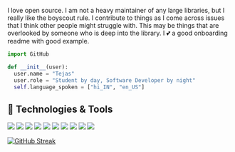 <!---
### Hi there 👋 

My name is Tejas and I'm a programmer and a Linux enthusiast.
My Favorite Programming Languages are Python and Bash!


- I also run a YouTube channel [TechedOUT](https://www.youtube.com/channel/UCCsEfbaCHPjM0Dhx69TrJPw).

- I am interested in everything powered by [<img src="https://github.com/TaranVH/LOGOS/raw/master/ARM%20logo_blue_RGB.png" alt="ARM" width=32px/>](https://www.arm.com) SOCs.

- I am obsessed with [![Raspberry Pi](https://github.com/iiiypuk/rpi-icon/raw/master/16.png)](https://www.raspberrypi.org) Raspberry Pi.

- I am not a big fan of [<img src="https://github.com/TaranVH/LOGOS/raw/master/Windows%2010%20logo.png" height=16px alt="Windows 10"/>](https://www.microsoft.com/windows/). 

- I wish to own an [<img src="https://raw.githubusercontent.com/lukas-w/font-logos/master/vectors/apple.svg" height=16px alt="Apples"/>](https://www.apple.com/macos). ;-;

- 🌱 I’m currently learning: HTML,CSS and JavaScript.

- 💬 Ask me about anything Raspberry Pi related.

- 📫 How to reach me: You can e-mail me at tejassingh890@gmail.com OR open an issue on [open-sorcerer64/open-sorcerer64](https://github.com/open-sorcerer64/open-sorcerer64/).

- I use [<img src="https://raw.githubusercontent.com/lukas-w/font-logos/master/vectors/debian.svg" height="16px" alt="Debian"/>](https://www.debian.org/)Debian BTW!

- ⚡ Fun fact: The world will end on [January 19th 2038](https://en.wikipedia.org/wiki/Year_2038_problem).

![Badge](https://img.shields.io/badge/Shell_Script-121011?style=for-the-badge&logo=gnu-bash&logoColor=white)
![Badge](https://img.shields.io/badge/Git-F05032?style=for-the-badge&logo=git&logoColor=white)
![Badge](https://img.shields.io/badge/Linux-FCC624?style=for-the-badge&logo=linux&logoColor=black)
![Badge](https://img.shields.io/badge/Python-3776AB?style=for-the-badge&logo=python&logoColor=white)
![Badge](https://img.shields.io/badge/-JavaScript-121011?style=for-the-badge&logo=Javascript)
![Badge](https://img.shields.io/badge/-HTML-red?style=for-the-badge&logo=html)
![Badge](https://img.shields.io/badge/-CSS-blue?style=for-the-badge&logo=CSS)
![Badge](https://img.shields.io/badge/Visual_Studio_Code-0078D4?style=for-the-badge&logo=visual%20studio%20code&logoColor=white)

[![Top Langs](https://github-readme-stats.vercel.app/api/top-langs/?username=open-sorcerer64&layout=compact&theme=dark)](https://github.com/anuraghazra/github-readme-stats)
[![My GitHub stats](https://github-readme-stats.vercel.app/api?username=open-sorcerer64)](https://github.com/anuraghazra/github-readme-stats)

---->


I love open source. I am not a heavy maintainer of any large libraries, but I really like the boyscout rule. I contribute to things as I come across issues that I think other people might struggle with. This may be things that are overlooked by someone who is deep into the library. I 💕 a good onboarding readme with good example.


```python
import GitHub

def __init__(user):
  user.name = "Tejas"
  user.role = "Student by day, Software Developer by night"
  self.language_spoken = ["hi_IN", "en_US"]

```


<!--START_SECTION:activity--> 



## 🔧 Technologies & Tools

![](https://img.shields.io/badge/OS-Linux-informational?style=flat&logo=linux&logoColor=white&color=6aa6f8)
![](https://img.shields.io/badge/Editor-VS_Code-informational?style=flat&logo=visual-studio-code&logoColor=white&color=6aa6f8)
![](https://img.shields.io/badge/Code-Python-informational?style=flat&logo=python&logoColor=white&color=6aa6f8)
![](https://img.shields.io/badge/Code-JavaScript-informational?style=flat&logo=javascript&logoColor=white&color=6aa6f8)
![](https://img.shields.io/badge/Code-Golang-informational?style=flat&logo=go&logoColor=white&color=6aa6f8)
![](https://img.shields.io/badge/Code-React-informational?style=flat&logo=react&logoColor=white&color=6aa6f8)
![](https://img.shields.io/badge/Shell-Bash-informational?style=flat&logo=gnu-bash&logoColor=white&color=6aa6f8)
![](https://img.shields.io/badge/Tools-PostgreSQL-informational?style=flat&logo=postgresql&logoColor=white&color=6aa6f8)
![](https://img.shields.io/badge/Tools-Docker-informational?style=flat&logo=docker&logoColor=white&color=6aa6f8)
![](https://img.shields.io/badge/Tools-Kubernetes-informational?style=flat&logo=kubernetes&logoColor=white&color=6aa6f8)

[![GitHub Streak](http://github-readme-streak-stats.herokuapp.com?user=open-sorcerer64&theme=github-dark&hide_border=true)](https://git.io/streak-stats)
